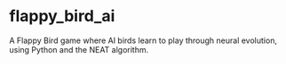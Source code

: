 # flappy_bird_ai
A Flappy Bird game where AI birds learn to play through neural evolution, using Python and the NEAT algorithm.
